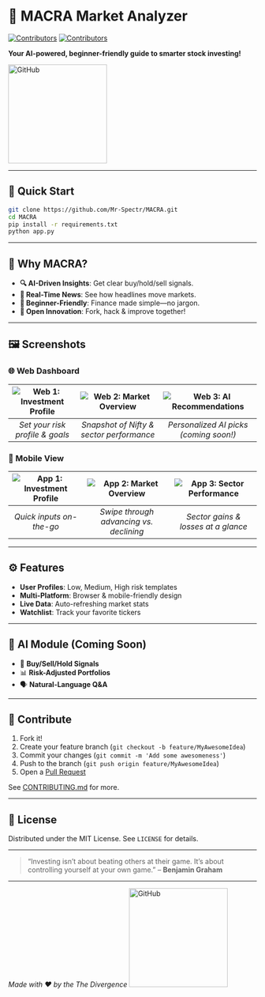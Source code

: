 # 🎉 MACRA Market Analyzer

[![Contributors](https://img.shields.io/badge/contributors-Himanshu%20👩‍💻👨‍💻-blue.svg)](https://github.com/Himanshucodess)
[![Contributors](https://img.shields.io/badge/contributors-Abhay%20👩‍💻👨‍💻-blue.svg)](https://github.com/Mr-Spectr)

 **Your AI-powered, beginner-friendly guide to smarter stock investing!**

<!-- GitHub icon from Simple Icons -->
<img src="https://github.com/user-attachments/assets/df2a4f7b-765a-4ed5-aca8-65522d425734" alt="GitHub" width="200" />


---

## 🚀 Quick Start

```bash
git clone https://github.com/Mr-Spectr/MACRA.git
cd MACRA
pip install -r requirements.txt
python app.py
```

---

## 🌟 Why MACRA?

* **🔍 AI-Driven Insights**: Get clear buy/hold/sell signals.
* **📰 Real-Time News**: See how headlines move markets.
* **🙌 Beginner-Friendly**: Finance made simple—no jargon.
* **🤝 Open Innovation**: Fork, hack & improve together!

---

## 🖼️ Screenshots

### 🌐 Web Dashboard

| ![Web 1: Investment Profile](https://drive.google.com/file/d/1stRDt-lK8TzL-uirwD5Be6sItv_MjQjk/view?usp=drive_link) | ![Web 2: Market Overview](assets/web-2.png) | ![Web 3: AI Recommendations](assets/web-3.png) |
| :--------------------------------------------: | :-----------------------------------------: | :--------------------------------------------: |
|         *Set your risk profile & goals*        |   *Snapshot of Nifty & sector performance*  |     *Personalized AI picks (coming soon!)*     |

### 📱 Mobile View

| ![App 1: Investment Profile](assets/app-1.png) | ![App 2: Market Overview](assets/app-2.png) | ![App 3: Sector Performance](assets/app-3.png) |
| :--------------------------------------------: | :-----------------------------------------: | :--------------------------------------------: |
|            *Quick inputs on-the-go*            |   *Swipe through advancing vs. declining*   |       *Sector gains & losses at a glance*      |

---

## ⚙️ Features

* **User Profiles**: Low, Medium, High risk templates
* **Multi-Platform**: Browser & mobile-friendly design
* **Live Data**: Auto-refreshing market stats
* **Watchlist**: Track your favorite tickers

---

## 🤖 AI Module (Coming Soon)

* 🎯 **Buy/Sell/Hold Signals**
* 📊 **Risk-Adjusted Portfolios**
* 🗣️ **Natural-Language Q\&A**

---

## 🙌 Contribute

1. Fork it!
2. Create your feature branch (`git checkout -b feature/MyAwesomeIdea`)
3. Commit your changes (`git commit -m 'Add some awesomeness'`)
4. Push to the branch (`git push origin feature/MyAwesomeIdea`)
5. Open a [Pull Request](https://github.com/Mr-Spectr/MACRA/pulls)

See [CONTRIBUTING.md](CONTRIBUTING.md) for more.

---

## 📜 License

Distributed under the MIT License. See `LICENSE` for details.

---

> “Investing isn’t about beating others at their game. It’s about controlling yourself at your own game.” – **Benjamin Graham**

---

*Made with ❤️ by the The Divergence*
      <img src="https://github.com/user-attachments/assets/4905cd1a-e479-402d-bbea-4ba3d45c9cdb" alt="GitHub" width="200" />


